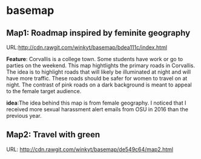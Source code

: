 # basemap
## Map1: Roadmap inspired by feminite geography 
URL:http://cdn.rawgit.com/winkyt/basemap/bdea111c/index.html

**Feature**:  Corvallis is a college town. Some students have work or go to parties on the weekend. This map hightlights the primary roads in Corvallis. The idea is to highlight roads that will likely be illuminated at night and will have more traffic. These roads should be safer for women to travel on at night. The contrast of pink roads on a dark background is meant to appeal to the female target audience.

**idea**:The idea behind this map is from female geography. I noticed that I received more sexual harassment alert emails from OSU in 2016 than the previous year. 

## Map2: Travel with green
URL: http://cdn.rawgit.com/winkyt/basemap/de549c64/map2.html
